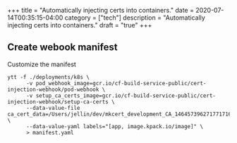 +++
title = "Automatically injecting certs into containers."
date = 2020-07-14T00:35:15-04:00
category = ["tech"]
description = "Automatically injecting certs into containers."
draft = "true"
+++

## Create webook manifest

Customize the manifest

```
ytt -f ./deployments/k8s \
      -v pod_webhook_image=gcr.io/cf-build-service-public/cert-injection-webhook/pod-webhook \
      -v setup_ca_certs_image=gcr.io/cf-build-service-public/cert-injection-webhook/setup-ca-certs \
      --data-value-file ca_cert_data=/Users/jellin/dev/mkcert_development_CA_146457396271771716678352258984121938072.pem \
      --data-value-yaml labels="[app, image.kpack.io/image]" \
      > manifest.yaml
```